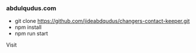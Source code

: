 ### abdulqudus.com

- git clone https://github.com/jideabdqudus/changers-contact-keeper.git
- npm install 
- npm run start 

Visit